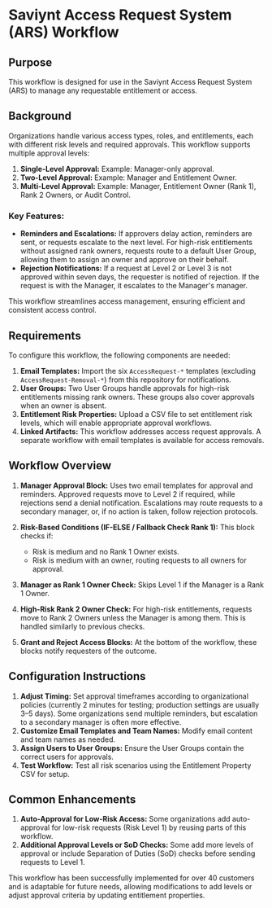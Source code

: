 # Saviynt Access Request System (ARS) Workflow

## Purpose
This workflow is designed for use in the Saviynt Access Request System (ARS) to manage any requestable entitlement or access.

## Background
Organizations handle various access types, roles, and entitlements, each with different risk levels and required approvals. This workflow supports multiple approval levels:
1. **Single-Level Approval:** Example: Manager-only approval.
2. **Two-Level Approval:** Example: Manager and Entitlement Owner.
3. **Multi-Level Approval:** Example: Manager, Entitlement Owner (Rank 1), Rank 2 Owners, or Audit Control.

### Key Features:
- **Reminders and Escalations:** If approvers delay action, reminders are sent, or requests escalate to the next level. For high-risk entitlements without assigned rank owners, requests route to a default User Group, allowing them to assign an owner and approve on their behalf.
- **Rejection Notifications:** If a request at Level 2 or Level 3 is not approved within seven days, the requester is notified of rejection. If the request is with the Manager, it escalates to the Manager's manager.

This workflow streamlines access management, ensuring efficient and consistent access control.

## Requirements

To configure this workflow, the following components are needed:

1. **Email Templates:** Import the six `AccessRequest-*` templates (excluding `AccessRequest-Removal-*`) from this repository for notifications.
2. **User Groups:** Two User Groups handle approvals for high-risk entitlements missing rank owners. These groups also cover approvals when an owner is absent.
3. **Entitlement Risk Properties:** Upload a CSV file to set entitlement risk levels, which will enable appropriate approval workflows.
4. **Linked Artifacts:** This workflow addresses access request approvals. A separate workflow with email templates is available for access removals.

## Workflow Overview

1. **Manager Approval Block:** Uses two email templates for approval and reminders. Approved requests move to Level 2 if required, while rejections send a denial notification. Escalations may route requests to a secondary manager, or, if no action is taken, follow rejection protocols.

2. **Risk-Based Conditions (IF-ELSE / Fallback Check Rank 1):** This block checks if:
   - Risk is medium and no Rank 1 Owner exists.
   - Risk is medium with an owner, routing requests to all owners for approval.

3. **Manager as Rank 1 Owner Check:** Skips Level 1 if the Manager is a Rank 1 Owner.

4. **High-Risk Rank 2 Owner Check:** For high-risk entitlements, requests move to Rank 2 Owners unless the Manager is among them. This is handled similarly to previous checks.

5. **Grant and Reject Access Blocks:** At the bottom of the workflow, these blocks notify requesters of the outcome.

## Configuration Instructions

1. **Adjust Timing:** Set approval timeframes according to organizational policies (currently 2 minutes for testing; production settings are usually 3–5 days). Some organizations send multiple reminders, but escalation to a secondary manager is often more effective.
2. **Customize Email Templates and Team Names:** Modify email content and team names as needed.
3. **Assign Users to User Groups:** Ensure the User Groups contain the correct users for approvals.
4. **Test Workflow:** Test all risk scenarios using the Entitlement Property CSV for setup.

## Common Enhancements

1. **Auto-Approval for Low-Risk Access:** Some organizations add auto-approval for low-risk requests (Risk Level 1) by reusing parts of this workflow.
2. **Additional Approval Levels or SoD Checks:** Some add more levels of approval or include Separation of Duties (SoD) checks before sending requests to Level 1.

This workflow has been successfully implemented for over 40 customers and is adaptable for future needs, allowing modifications to add levels or adjust approval criteria by updating entitlement properties.

